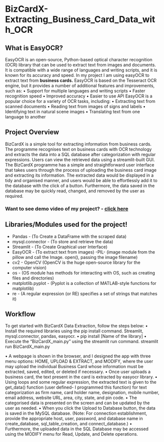# BizCardX-Extracting_Business_Card_Data_with_OCR
## What is EasyOCR?
EasyOCR is an open-source, Python-based optical character recognition (OCR) library that can be used to extract text from images and documents. It is compatible with a wide range of languages and writing scripts, and it is known for its accuracy and speed. In my project I am using easyOCR to extract text from **business cards.**
EasyOCR is based on the Tesseract OCR engine, but it provides a number of additional features and improvements, such as:
•	Support for multiple languages and writing scripts
•	Faster recognition speed
•	Improved accuracy
•	Easier to use API
EasyOCR is a popular choice for a variety of OCR tasks, including:
•	Extracting text from scanned documents
•	Reading text from images of signs and labels
•	Identifying text in natural scene images
•	Translating text from one language to another

## Project Overview

BizCardX is a simple tool for extracting information from business cards. The programme recognises text on business cards with OCR technology and extracts the data into a SQL database after categorization with regular expressions. Users can view the retrieved data using a streamlit-built GUI. The BizCardX programme has a simple and straightforward user interface that takes users through the process of uploading the business card image and extracting its information. The extracted data would be displayed in a tidy and organised manner, and users would be able to effortlessly add it to the database with the click of a button. Furthermore, the data saved in the database may be quickly read, changed, and removed by the user as required.

### Want to see demo video of my project? - [click here]()

## Libraries/Modules used for the project!

   - Pandas - (To Create a DataFrame with the scraped data)
   - mysql.connector - (To store and retrieve the data)
   - Streamlit - (To Create Graphical user Interface)
   - EasyOCR - (To extract text from images)
   -PIL- (image module from the pillow and call the Image. open(), passing the image filename)
   - cv2 - OpenCV (OpenCV is the huge open-source library for the computer vision)
   - os - (OS module has methods for interacting with OS, such as creating files and directories)
   - matplotlib.pyplot -  (Pyplot is a collection of MATLAB-style functions for matplotlib)
  - re - (A regular expression (or RE) specifies a set of strings that matches it)


## Workflow

To get started with BizCardX Data Extraction, follow the steps below:
•	Install the required libraries using the pip install command. Streamlit, mysql.connector, pandas, easyocr.
•	pip install [Name of the library]
•	Execute the “BizCardX_main.py” using the streamlit run command.
streamlit run BizCardX_main.py

•	A webpage is shown in the browser, and I designed the app with three menu options: HOME, UPLOAD & EXTRACT, and MODIFY, where the user may upload the individual Business Card whose information must be extracted, saved, edited, or deleted if necessary.
•	Once user uploads a business card, the text present in the card is extracted by easyocr library.
•	Using loops and some regular expression, the extracted text is given to the get_data() function (user defined- I programmed this function) for text categorization as firm name, card holder name, designation, mobile number, email address, website URL, area, city, state, and pin code.
•	The categorised data is presented on the screen and can be updated by the user as needed.
•	When you click the Upload to Database button, the data is saved in the MySQL database. (Note: For connection establishment, provide the appropriate host, user, password, and database name in create_database, sql_table_creation, and connect_database.)
•	Furthermore, the uploaded data in the SQL Database may be accessed using the MODIFY menu for Read, Update, and Delete operations.


